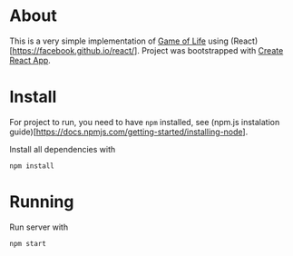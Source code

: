 # About

This is a very simple implementation of [Game of Life](https://en.wikipedia.org/wiki/Conway%27s_Game_of_Life) using (React)[https://facebook.github.io/react/]. Project was bootstrapped with [Create React App](https://github.com/facebookincubator/create-react-app).

# Install

For project to run, you need to have `npm` installed, see (npm.js instalation guide)[https://docs.npmjs.com/getting-started/installing-node].

Install all dependencies with

```
npm install
```

# Running

Run server with 

```
npm start
```